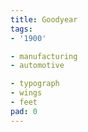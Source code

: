 ```yaml
---
title: Goodyear
tags:
- '1900'

- manufacturing
- automotive

- typograph
- wings
- feet
pad: 0
---
```


